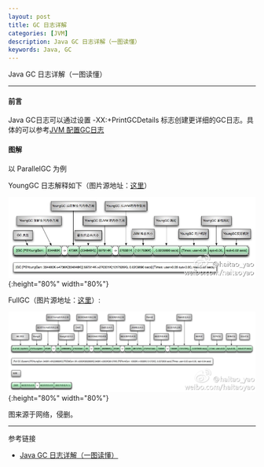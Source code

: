 ```yaml
---
layout: post
title: GC 日志详解
categories: [JVM]
description: Java GC 日志详解（一图读懂）
keywords: Java, GC
---
```


Java GC 日志详解（一图读懂）

---

#### 前言

Java GC日志可以通过设置 -XX:+PrintGCDetails 标志创建更详细的GC日志。具体的可以参考[JVM 配置GC日志](https://lihuimintu.github.io/2019/02/19/gcLog/)

#### 图解

以 ParallelGC 为例

YoungGC 日志解释如下（图片源地址：[这里](http://ww4.sinaimg.cn/large/6c8effc1tw1dmbux7knpoj.jpg)）

![YoungGC](/images/blog/2019-06-24-2.png){:height="80%" width="80%"}

FullGC（图片源地址：[这里](http://ww1.sinaimg.cn/large/6c8effc1tw1dmc55axrbsj.jpg)）:

![FullGC](/images/blog/2019-06-24-3.png){:height="80%" width="80%"}

图来源于网络，侵删。

---
参考链接
* [Java GC 日志详解（一图读懂）](https://www.jianshu.com/p/ade514d7c56b)







